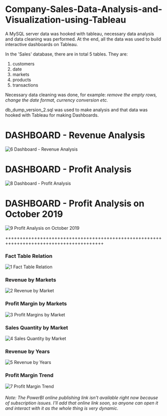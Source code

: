 # Company-Sales-Data-Analysis-and-Visualization-using-Tableau
A MySQL server data was hooked with tableau, necessary data analysis and data cleaning was performed. At the end, all the data was used to build interactive dashboards on Tableau.

In the 'Sales' database, there are in total 5 tables. They are:
1. customers
2. date
3. markets
4. products
5. transactions

Necessary data cleaning was done, for example: *remove the empty rows, change the date format, currency conversion etc.*

db_dump_version_2.sql was used to make analysis and that data was hooked with Tableau for making Dashboards.

# DASHBOARD - Revenue Analysis
![6  Dashboard - Revenue Analysis](https://user-images.githubusercontent.com/45898995/120538149-f5a55380-c407-11eb-8964-b85cef725f34.png)

# DASHBOARD - Profit Analysis
![8  Dashboard - Profit Analysis](https://user-images.githubusercontent.com/45898995/120538267-1e2d4d80-c408-11eb-97a5-212629e6a0de.png)

# DASHBOARD - Profit Analysis on October 2019
![9  Profit Analysis on October 2019](https://user-images.githubusercontent.com/45898995/120538491-664c7000-c408-11eb-9e17-79a658180ebe.png)

++++++++++++++++++++++++++++++++++++++++++++++++++++++++++++++++++++++++++++++++++++++++

### Fact Table Relation
![1  Fact Table Relation](https://user-images.githubusercontent.com/45898995/120525890-72313580-c3fa-11eb-8bdf-8be451295868.png)

### Revenue by Markets
![2  Revenue by Market](https://user-images.githubusercontent.com/45898995/120526212-c805dd80-c3fa-11eb-869a-bc9490bff405.png)

### Profit Margin by Markets
![3  Profit Margins by Market](https://user-images.githubusercontent.com/45898995/120526368-f1bf0480-c3fa-11eb-973b-02d48a2b3761.png)

### Sales Quantity by Market
![4  Sales Quantity by Market](https://user-images.githubusercontent.com/45898995/120526527-19ae6800-c3fb-11eb-9970-c19157a40e93.png)

### Revenue by Years
![5  Revenue by Years](https://user-images.githubusercontent.com/45898995/120526631-39459080-c3fb-11eb-9ca9-184d9339d287.png)

### Profit Margin Trend
![7  Profit Margin Trend](https://user-images.githubusercontent.com/45898995/120526724-55e1c880-c3fb-11eb-993e-151981b587dc.png)

###### Note: *The PowerBI online publishing link isn't available right now because of subscription issues. I'll add that online link soon, so anyone can open it and interact with it as the whole thing is very dynamic.*

